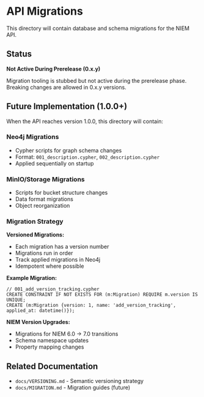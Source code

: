 # API Migrations

This directory will contain database and schema migrations for the NIEM API.

## Status

**Not Active During Prerelease (0.x.y)**

Migration tooling is stubbed but not active during the prerelease phase. Breaking changes are allowed in 0.x.y versions.

## Future Implementation (1.0.0+)

When the API reaches version 1.0.0, this directory will contain:

### Neo4j Migrations
- Cypher scripts for graph schema changes
- Format: `001_description.cypher`, `002_description.cypher`
- Applied sequentially on startup

### MinIO/Storage Migrations
- Scripts for bucket structure changes
- Data format migrations
- Object reorganization

### Migration Strategy

**Versioned Migrations:**
- Each migration has a version number
- Migrations run in order
- Track applied migrations in Neo4j
- Idempotent where possible

**Example Migration:**
```cypher
// 001_add_version_tracking.cypher
CREATE CONSTRAINT IF NOT EXISTS FOR (m:Migration) REQUIRE m.version IS UNIQUE;
CREATE (m:Migration {version: 1, name: 'add_version_tracking', applied_at: datetime()});
```

**NIEM Version Upgrades:**
- Migrations for NIEM 6.0 → 7.0 transitions
- Schema namespace updates
- Property mapping changes

## Related Documentation
- `docs/VERSIONING.md` - Semantic versioning strategy
- `docs/MIGRATION.md` - Migration guides (future)
